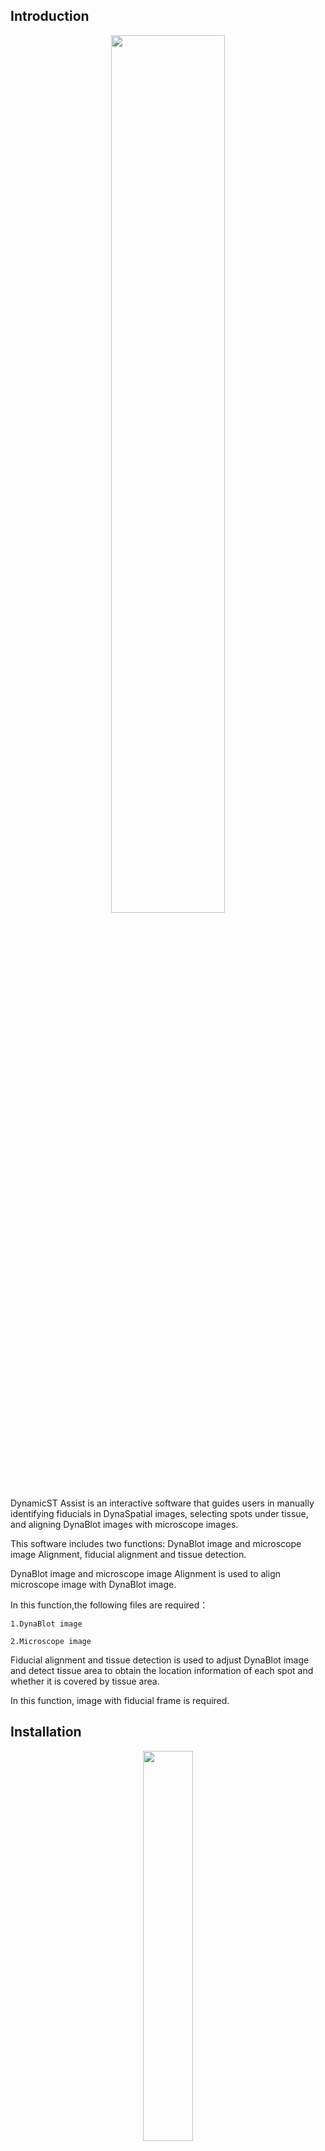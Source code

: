 Introduction
---


  <div align=center><img src='./images/exe.png' width =60%, height=60%></div>
  DynamicST Assist is an interactive software that guides users in manually identifying fiducials in DynaSpatial images, selecting spots under tissue, and aligning DynaBlot images with microscope images. 

  This software includes two functions: DynaBlot image and microscope image Alignment, fiducial alignment and tissue detection.

  DynaBlot image and microscope image Alignment is used to align microscope image with DynaBlot image.

  In this function,the following files are required：

    1.DynaBlot image

    2.Microscope image

  Fiducial alignment and tissue detection is used to adjust DynaBlot image and detect tissue area to obtain the location information of each spot and whether it is covered by tissue area.

  In this function, image with fiducial frame is required.

Installation
---

<div align=center><img src='./images/setup.png' width =40%, height=40%></div>

Double click the exe shown in figure to start the installation.


Usage
---

  The operation of DynamicST Assist consists of three parts, start software, DynaBlot image and microscope image alignment and fiducial alignment and issue detection.

  Current step and completed steps will be displayed in STEPS. And currently available operations will be displayed in tools.

  During the operation, you can  zoom the image by scroll the mouse wheel to, or drag the image by pressing the right mouse button.

**1.Start software**:

  In this part, you have two choices.The operation process is as follows:

    (1)If you only have DynaBlot image, you need to click button “DYNABLOT IMAGE - MICROSCOPE IMAGE ALIGNMENT” and software will skip DynaBlot image and microscope image alignment. In this part, you can adjust DynaBlot image and detect tissue area.

    (2)If you have DynaBlot image and microscope image of the same tissue and need to align the two image, you need to click button“FIDUCIAL ALIGNMENT AND TISSUE DETECTION” and software will skip DynaBlot image and microscope image alignment. In this part, you can align DynaBlot image and microscope image. After alignment, you need to continue to fiducial alignment and issue detection.

  <div align=center><img src='./images/start.png' width =60%, height=60%></div>


**2.DynaBlot image-microscope image alignment**:

  In this part, you can align DynaBlot image and microscope image. 
  (1)Operation process:

    1)Load images

      A.Click button “LOADIMAGE” on the left to load DynaBlot image, the DynaBlot image will be flipped horizontally.
  
      B.Click button “LOADIMAGE” on the right to load microscope image.
  
      C.Click button “REPLACEIMAGE” on the top of “TOOLS” to replace DynaBlot image, the DynaBlot image will be flipped horizontally.
  
      D.Click button “REPLACEIMAGE” on the bottom of “TOOLS” to replace microscope image.
  
      E.Click button ”NEXT” to Alignment image step.

  <div align=center><img src='./images/LoadAlignmentImages.png' width =60%, height=60%></div>
  
  
    2)Alignment image

      A.Pin landmarks on the images by clicking the mouse.
  
      B.Click button “ALIGNMENTIMAGE” to alignment microscope according to landmarks.
  
      C.Click button ”NEXT” to Auto refine step.
  <div align=center><img src='./images/AlignmentImages.png' width =60%, height=60%></div>
  
  
    3)Auto refine

      A.Adjust the Slider “Traqnsparency” to visual inspect the result of alignment.
      
      B.Click button “AUTO-REFINE” to automatically fine tune the result of alignment.
      
      C.If the fine-tuning result is unsatisfactory, you can click it several times until the result is satisfactory.
      
      D.Click button ”NEXT” to Expose alignment result step.

  <div align=center><img src='./images/Auto-Refine.png' width =60%, height=60%></div>
  
  
    4)Expose alignment result

      A.Click button ”CONTINUE TO MANUAL FIDUCIAL ALIGNMENT” to skip manual alignment of DynaBlot image with fiducial frame.
  
      B.In this step, microscope image after alignment will be saved to the path of the microscope image and named as “microscope image name_tissue_image.tif”.

  <div align=center><img src='./images/ExposeAlignment.png' width =60%, height=60%></div>

  (2)Output
    The output of this step is the image of the microscope image after alignbment. 
    
    The image will be named as “microscope image name_tissue_image.tif” and saved to the path of the microscope image.

<div align=center><img src='./images/AlignmentResult.png' width =60%, height=60%></div>
  

**3.Manual alignment of DynaBlot image with fiducial frame**:

  In this part, you can adjust DynaBlot image and detect tissue area.
  (1)Operation process:

    1)Load image

      A.Click button “LOADIMAGE” to load image with fiducial frame.
  
      B.Click button “REPLACEIMAGE” on the “TOOLS” to replace image.
  
      C.Choose chip type in combobox.
  
      D.Click button ”NEXT” to Select points step.

  <div align=center><img src='./images/LoadFiducialImage.png' width =60%, height=60%></div>
  

    2)Select points

      A.Select the points by clicking the mouse, in the order shown in the figure.
  
      B.Clean up the records of the selected points by clicking button “CLEANPOINTS”.
  
      C.Click button ”NEXT” to Adjust image step.

  <div align=center><img src='./images/SelectPoints.png' width =60%, height=60%></div>
  

    3)Adjust image

      A.If the coordinates of the points are not accurate, you can select the point to be tuned, and then fine tune the coordinate of this point in the x and y directions in the spinbox.
  
      B.Click button “ADJUSTIMAGE” to adjust DynaBlot image.
  
      C.The spots corresponding to the DynaBlot image will be displayed on the image.
  
      D.In tihs step, if you have aligned DynaBlot image and microscope image, the microscope image will be adjusted in the same way as DynaBlot image and replace “microscope image name_tissue_image.tif”.
  
      E.Click button ”NEXT” to Detect tissue area step.
  
  <div align=center><img src='./images/AdjustImage.png' width =60%, height=60%></div>

      
    4)Detect tissue area

      A.If you have aligned DynaBlot image and microscope image, select image for tissue area detection, microscope image or DynaBlot image can be selected.
  
      B.Modify Sensitive slider to set parameter of tissue area detection algorithm.
  
      C.Choose image channel of tissue area detection algorithm.
  
      D.Click button “TISSUEDETECTION” to automatically detect tissue area.
  
      E.Modify Transparency slider can modify the transparency of spots.
  
      F.If the result of automatic detection is not accurate, you can fine tune the tissue area through the brush function.
  
        a.Select “SelectSpot” to add spots covered by tissue to the image.
    
        b.Select “DeleteSpot” to delete spots covered by tissue to the image.
    
        c.Modify Width slider to modify width of brush.
    
      G.Click button ”NEXT” to Expose json step.

  <div align=center><img src='./images/ChooseTissueDetectionImage.png' width =40%, height=40%></div>

  <div align=center><img src='./images/TissueDetection.png' width =60%, height=60%></div>
    

    5)Expose json

      A.Click button “EXPOSEJSON” to expose adjusted image and json file.
  
      B.The json file willed be named “Image name_alignment.json”。
  
      C.The adjusted image will be saved in the same path of json file.If you have aligned DynaBlot image and microscope image, the adjusted DynaBlot image will be named “DynaBlot image name_dynaimage.tif”, else the adjusted image will be named “Image name_tissue_image.tif”.

  <div align=center><img src='./images/ExposeAdjustResult.png' width =60%, height=60%></div>

  (2)Output:
    The json file willed be named “Image name_alignment.json” and saved in path selected.
    
    The adjusted image will be saved in the same path of json file.
    
    If you have aligned DynaBlot image and microscope image, the adjusted DynaBlot image will be named “DynaBlot image name_dynaimage.tif”.

<div align=center><img src='./images/AdjustResult1.png' width =60%, height=60%></div>
    
    Else the adjusted image will be named “Image name_tissue_image.tif”.

<div align=center><img src='./images/AdjustResult2.png' width =60%, height=60%></div>






